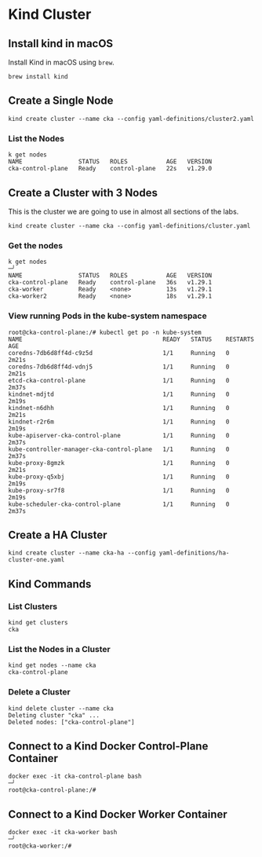 # Kind Cluster

## Install kind in macOS

Install Kind in macOS using `brew`.

```shell
brew install kind
```

## Create a Single Node

```shell
kind create cluster --name cka --config yaml-definitions/cluster2.yaml
```

### List the Nodes

```shell
k get nodes
NAME                STATUS   ROLES           AGE   VERSION
cka-control-plane   Ready    control-plane   22s   v1.29.0
```

## Create a Cluster with 3 Nodes

This is the cluster we are going to use in almost all sections of the labs.

```shell
kind create cluster --name cka --config yaml-definitions/cluster.yaml
```

### Get the nodes

```shell
k get nodes                                                                                                                                                                                        ─╯
NAME                STATUS   ROLES           AGE   VERSION
cka-control-plane   Ready    control-plane   36s   v1.29.1
cka-worker          Ready    <none>          13s   v1.29.1
cka-worker2         Ready    <none>          18s   v1.29.1
```

### View running Pods in the kube-system namespace

```shell
root@cka-control-plane:/# kubectl get po -n kube-system
NAME                                        READY   STATUS    RESTARTS   AGE
coredns-7db6d8ff4d-c9z5d                    1/1     Running   0          2m21s
coredns-7db6d8ff4d-vdnj5                    1/1     Running   0          2m21s
etcd-cka-control-plane                      1/1     Running   0          2m37s
kindnet-mdjtd                               1/1     Running   0          2m19s
kindnet-n6dhh                               1/1     Running   0          2m21s
kindnet-r2r6m                               1/1     Running   0          2m19s
kube-apiserver-cka-control-plane            1/1     Running   0          2m37s
kube-controller-manager-cka-control-plane   1/1     Running   0          2m37s
kube-proxy-8gmzk                            1/1     Running   0          2m21s
kube-proxy-q5xbj                            1/1     Running   0          2m19s
kube-proxy-sr7f8                            1/1     Running   0          2m19s
kube-scheduler-cka-control-plane            1/1     Running   0          2m37s
```

## Create a HA Cluster

```shell
kind create cluster --name cka-ha --config yaml-definitions/ha-cluster-one.yaml
```

## Kind Commands

### List Clusters

```shell
kind get clusters
cka
```

### List the Nodes in a Cluster

```shell
kind get nodes --name cka
cka-control-plane
```

### Delete a Cluster

```shell
kind delete cluster --name cka
Deleting cluster "cka" ...
Deleted nodes: ["cka-control-plane"]
```

## Connect to a Kind Docker Control-Plane Container

```shell
docker exec -it cka-control-plane bash                                                                                                                                                             ─╯
root@cka-control-plane:/#
```

## Connect to a Kind Docker Worker Container

```shell
docker exec -it cka-worker bash                                                                                                                                                                    ─╯
root@cka-worker:/#
```
